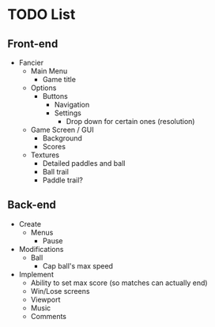 # TODO List

## Front-end
- Fancier
    - Main Menu
        - Game title
    - Options
        - Buttons
            - Navigation
            - Settings
                - Drop down for certain ones (resolution)
    - Game Screen / GUI
        - Background
        - Scores
    - Textures
        - Detailed paddles and ball
        - Ball trail
        - Paddle trail?

## Back-end
- Create
    - Menus
        - Pause
- Modifications
    - Ball
        - Cap ball's max speed
- Implement
    - Ability to set max score (so matches can actually end)
    - Win/Lose screens
    - Viewport
    - Music
    - Comments
